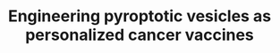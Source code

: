 ---
title: "Engineering pyroptotic vesicles as personalized cancer vaccines"
href: "https://doi.org/10.1038/s41565-025-01931-2"
icon: "lucide:book-open"
published: "2025-05-16"
journal: "Nature Nanotechnology"
---